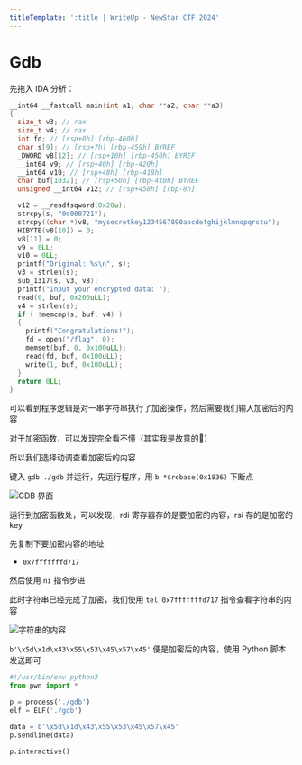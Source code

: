 ```yaml
---
titleTemplate: ':title | WriteUp - NewStar CTF 2024'
---
```


# Gdb

先拖入 IDA 分析：

```c
__int64 __fastcall main(int a1, char **a2, char **a3)
{
  size_t v3; // rax
  size_t v4; // rax
  int fd; // [rsp+0h] [rbp-460h]
  char s[9]; // [rsp+7h] [rbp-459h] BYREF
  _DWORD v8[12]; // [rsp+10h] [rbp-450h] BYREF
  __int64 v9; // [rsp+40h] [rbp-420h]
  __int64 v10; // [rsp+48h] [rbp-418h]
  char buf[1032]; // [rsp+50h] [rbp-410h] BYREF
  unsigned __int64 v12; // [rsp+458h] [rbp-8h]

  v12 = __readfsqword(0x28u);
  strcpy(s, "0d000721");
  strcpy((char *)v8, "mysecretkey1234567890abcdefghijklmnopqrstu");
  HIBYTE(v8[10]) = 0;
  v8[11] = 0;
  v9 = 0LL;
  v10 = 0LL;
  printf("Original: %s\n", s);
  v3 = strlen(s);
  sub_1317(s, v3, v8);
  printf("Input your encrypted data: ");
  read(0, buf, 0x200uLL);
  v4 = strlen(s);
  if ( !memcmp(s, buf, v4) )
  {
    printf("Congratulations!");
    fd = open("/flag", 0);
    memset(buf, 0, 0x100uLL);
    read(fd, buf, 0x100uLL);
    write(1, buf, 0x100uLL);
  }
  return 0LL;
}
```

可以看到程序逻辑是对一串字符串执行了加密操作，然后需要我们输入加密后的内容

对于加密函数，可以发现完全看不懂<span data-desc>（其实我是故意的🥰）</span>

所以我们选择动调查看加密后的内容

键入 `gdb ./gdb` 并运行，先运行程序，用 `b *$rebase(0x1836)` 下断点

![GDB 界面](/assets/images/wp/2024/week1/gdb_1.png)

运行到加密函数处，可以发现，rdi 寄存器存的是要加密的内容，rsi 存的是加密的 key

先复制下要加密内容的地址

- `0x7fffffffd717`

然后使用 `ni` 指令步进

此时字符串已经完成了加密，我们使用 `tel 0x7fffffffd717` 指令查看字符串的内容

![字符串的内容](/assets/images/wp/2024/week1/gdb_2.png)

`b'\x5d\x1d\x43\x55\x53\x45\x57\x45'` 便是加密后的内容，使用 Python 脚本发送即可

```python
#!/usr/bin/env python3
from pwn import *

p = process('./gdb')
elf = ELF('./gdb')

data = b'\x5d\x1d\x43\x55\x53\x45\x57\x45'
p.sendline(data)

p.interactive()
```
